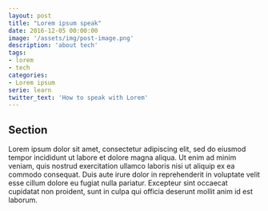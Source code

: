 ```yaml
---
layout: post
title: "Lorem ipsum speak"
date: 2016-12-05 00:00:00
image: '/assets/img/post-image.png'
description: 'about tech'
tags:
- lorem
- tech 
categories:
- Lorem ipsum
serie: learn
twitter_text: 'How to speak with Lorem'
---
```


## Section

Lorem ipsum dolor sit amet, consectetur adipiscing elit, sed do eiusmod tempor incididunt ut labore et dolore magna aliqua. Ut enim ad minim veniam, quis nostrud exercitation ullamco laboris nisi ut aliquip ex ea commodo consequat. Duis aute irure dolor in reprehenderit in voluptate velit esse cillum dolore eu fugiat nulla pariatur. Excepteur sint occaecat cupidatat non proident, sunt in culpa qui officia deserunt mollit anim id est laborum.
